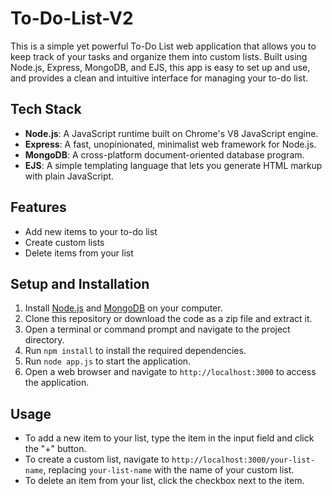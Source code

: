 # To-Do-List-V2

This is a simple yet powerful To-Do List web application that allows you to keep track of your tasks and organize them into custom lists. Built using Node.js, Express, MongoDB, and EJS, this app is easy to set up and use, and provides a clean and intuitive interface for managing your to-do list.

## Tech Stack

- **Node.js**: A JavaScript runtime built on Chrome's V8 JavaScript engine.
- **Express**: A fast, unopinionated, minimalist web framework for Node.js.
- **MongoDB**: A cross-platform document-oriented database program.
- **EJS**: A simple templating language that lets you generate HTML markup with plain JavaScript.

## Features

- Add new items to your to-do list
- Create custom lists
- Delete items from your list

## Setup and Installation

1. Install [Node.js](https://nodejs.org/en/download/) and [MongoDB](https://www.mongodb.com/try/download/community) on your computer.
2. Clone this repository or download the code as a zip file and extract it.
3. Open a terminal or command prompt and navigate to the project directory.
4. Run `npm install` to install the required dependencies.
5. Run `node app.js` to start the application.
6. Open a web browser and navigate to `http://localhost:3000` to access the application.

## Usage

- To add a new item to your list, type the item in the input field and click the "+" button.
- To create a custom list, navigate to `http://localhost:3000/your-list-name`, replacing `your-list-name` with the name of your custom list.
- To delete an item from your list, click the checkbox next to the item.